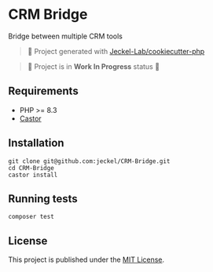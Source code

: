# CRM Bridge

Bridge between multiple CRM tools

> 🚀 Project generated with [Jeckel-Lab/cookiecutter-php](https://github.com/Jeckel-Lab/cookiecutter-php)

> 🚧 Project is in **Work In Progress** status 🚧

## Requirements

- PHP >= 8.3
- [Castor](https://github.com/jolicode/castor)

## Installation

```shell
git clone git@github.com:jeckel/CRM-Bridge.git
cd CRM-Bridge
castor install
```

## Running tests

```shell
composer test
```

## License

This project is published under the [MIT License](LICENSE).
